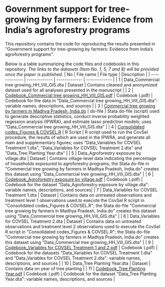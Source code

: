 # Government support for tree-growing by farmers: Evidence from India’s agroforestry programs
This repository contains the code for reproducing the results presented in "Government support for tree-growing by farmers: Evidence from India’s agroforestry programs".

Below is a table summarizing the code files and codebooks in this repository. *The links to the datasets (Item No. 1, 5, 7 and 8) will be provided once the paper is published.*
| No | File name  | File type | Description |
| ------------- | ------------- | ------------- | ------------- |
| 1 | Data_Commercial tree growing_HH_Vill_GIS.dta | Dataset  | Contains cleaned and anonymized dataset used for all analyses presented in the manuscript |
| 2 | [Codebook_Commercial tree growing_HH_Vill_GIS.pdf](https://github.com/zhixianluo/IndiaAgroforestry/blob/main/code/Codebook_Commercial%20tree%20growing_HH_Vill_GIS.pdf) | Codebook (.pdf)  | Codebook for the data in "Data_Commercial tree growing_HH_Vill_GIS.dta": variable names, descriptions, and sources |
| 3 | [Commercial tree growing by farmers in Madhya Pradesh, India.do](https://github.com/zhixianluo/IndiaAgroforestry/blob/main/code/Commercial%20tree%20growing%20by%20farmers%20in%20Madhya%20Pradesh%2C%20India.do) | do-file  | Stata do-file (script) used to generate descriptive statistics, conduct inverse probability weighted regession analysis (IPWRA), and estimate lasso prediction models; uses "Data_Commercial tree growing_HH_Vill_GIS.dta" |
| 4 | [Consolidated codes_Figures & COVSEL.R](https://github.com/zhixianluo/IndiaAgroforestry/blob/main/code/Consolidated%20codes_Figures%20%26%20COVSEL.R) | R Script | R script used to run the CovSel procedure, the results of which are used in the IPWRA, and generate all main and supplementary figures; uses "Data_Variables for COVSEL Treatment 1.dta", "Data_Variables for COVSEL Treatment 2.dta" and "Data_Tree Planting Year.dta" |
| 5 | Data_Agroforestry exposure by village.dta | Dataset | Contains village-level data indicating the percentage of households exposured to agroforestry programs, the Stata do-file in "Commercial tree growing by farmers in Madhya Pradesh, India.do" creates this dataset using "Data_Commercial tree growing_HH_Vill_GIS.dta" |
| 6 | [Codebook_Agroforestry exposure by village.pdf](https://github.com/zhixianluo/IndiaAgroforestry/blob/main/code/Codebook_Agroforestry%20exposure%20by%20village.pdf) | Codebook (.pdf) | Codebook for the dataset "Data_Agroforestry exposure by village.dta": variable names, descriptions, and sources|
| 7 | Data_Variables for COVSEL Treatment 1.dta | Dataset | Contains data on untreated observations and treatment level 1 observations used to execute the CovSel R script in "Consolidated codes_Figures & COVSEL.R"; the Stata do-file "Commercial tree growing by farmers in Madhya Pradesh, India.do" creates this dataset using "Data_Commercial tree growing_HH_Vill_GIS.dta" |
| 8 | Data_Variables for COVSEL Treatment 2.dta | Dataset | Contains data on untreated observations and treatment level 2 observations used to execute the CovSel R script in "Consolidated codes_Figures & COVSEL.R"; the Stata do-file "Commercial tree growing by farmers in Madhya Pradesh, India.do" creates this dataset using "Data_Commercial tree growing_HH_Vill_GIS.dta" |
| 9 | [Codebook_Variables for COVSEL Treatment 1 and 2.pdf](https://github.com/zhixianluo/IndiaAgroforestry/blob/main/code/Codebook_Variables%20for%20COVSEL%20Treatment%201%20and%202.pdf) | Codebook (.pdf) | Codebook for the datasets "Data_Variables for COVSEL Treatment 1.dta" and "Data_Variables for COVSEL Treatment 2.dta": variable names, descriptions, and sources |
| 10 | Data_Tree Planting Year.dta | Dataset | Contains data on year of tree planting |
| 11 | [Codebook_Tree Planting Year.pdf](https://github.com/zhixianluo/IndiaAgroforestry/blob/main/code/Codebook_Tree%20Planting%20Year.pdf) | Codebook (.pdf) | Codebook for the dataset "Data_Tree Planting Year.dta": variable names, descriptions, and sources |

